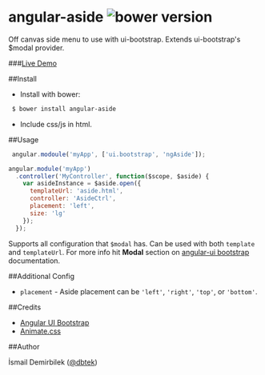 angular-aside ![bower version](http://img.shields.io/bower/v/angular-aside.svg)
=============

Off canvas side menu to use with ui-bootstrap. Extends ui-bootstrap's $modal provider.

###[Live Demo](http://plnkr.co/edit/G7vMSv?p=preview)

##Install

- Install with bower:
```bash
 $ bower install angular-aside
```
- Include css/js in html.


##Usage

```js
 angular.modoule('myApp', ['ui.bootstrap', 'ngAside']);
```

```js
angular.module('myApp')
  .controller('MyController', function($scope, $aside) {
    var asideInstance = $aside.open({
      templateUrl: 'aside.html',
      controller: 'AsideCtrl',
      placement: 'left',
      size: 'lg'
    });
  });
```

Supports all configuration that `$modal` has. Can be used with both `template` and `templateUrl`. For more info hit **Modal** section on [angular-ui bootstrap](http://angular-ui.github.io/bootstrap) documentation.


##Additional Config
- `placement` - Aside placement can be `'left'`, `'right'`, `'top'`, or `'bottom'`.


##Credits
- [Angular UI Bootstrap](angular-ui.github.io/bootstrap/)
- [Animate.css](http://daneden.github.io/animate.css/)


##Author

İsmail Demirbilek ([@dbtek](https://twitter.com/dbtek))
